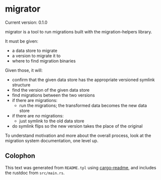# migrator

Current version: 0.1.0

migrator is a tool to run migrations built with the migration-helpers library.

It must be given:
* a data store to migrate
* a version to migrate it to
* where to find migration binaries

Given those, it will:
* confirm that the given data store has the appropriate versioned symlink structure
* find the version of the given data store
* find migrations between the two versions
* if there are migrations:
  * run the migrations; the transformed data becomes the new data store
* if there are *no* migrations:
  * just symlink to the old data store
* do symlink flips so the new version takes the place of the original

To understand motivation and more about the overall process, look at the migration system
documentation, one level up.

## Colophon

This text was generated from `README.tpl` using [cargo-readme](https://crates.io/crates/cargo-readme), and includes the rustdoc from `src/main.rs`.